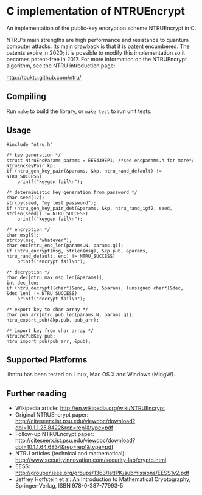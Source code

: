 # C implementation of NTRUEncrypt

An implementation of the public-key encryption scheme NTRUEncrypt in C.

NTRU's main strengths are high performance and resistance to quantum computer
attacks. Its main drawback is that it is patent encumbered. The patents expire
in 2020; it is possible to modify this implementation so it becomes patent-free
in 2017.
For more information on the NTRUEncrypt algorithm, see the NTRU introduction
page:

  http://tbuktu.github.com/ntru/


## Compiling

Run ```make``` to build the library, or ```make test``` to run unit tests.

## Usage

    #include "ntru.h"

    /* key generation */
    struct NtruEncParams params = EES439EP1; /*see encparams.h for more*/
    NtruEncKeyPair kp;
    if (ntru_gen_key_pair(&params, &kp, ntru_rand_default) != NTRU_SUCCESS)
        printf("keygen fail\n");

    /* deterministic key generation from password */
    char seed[17];
    strcpy(seed, "my test password");
    if (ntru_gen_key_pair_det(&params, &kp, ntru_rand_igf2, seed, strlen(seed)) != NTRU_SUCCESS)
        printf("keygen fail\n");

    /* encryption */
    char msg[9];
    strcpy(msg, "whatever");
    char enc[ntru_enc_len(params.N, params.q)];
    if (ntru_encrypt(msg, strlen(msg), &kp.pub, &params, ntru_rand_default, enc) != NTRU_SUCCESS)
        printf("encrypt fail\n");

    /* decryption */
    char dec[ntru_max_msg_len(&params)];
    int dec_len;
    if (ntru_decrypt((char*)&enc, &kp, &params, (unsigned char*)&dec, &dec_len) != NTRU_SUCCESS)
        printf("decrypt fail\n");

    /* export key to char array */
    char pub_arr[ntru_pub_len(params.N, params.q)];
    ntru_export_pub(&kp.pub, pub_arr);

    /* import key from char array */
    NtruEncPubKey pub;
    ntru_import_pub(pub_arr, &pub);


## Supported Platforms
  libntru has been tested on Linux, Mac OS X and Windows (MingW).

## Further reading

  * Wikipedia article: http://en.wikipedia.org/wiki/NTRUEncrypt
  * Original NTRUEncrypt paper: http://citeseerx.ist.psu.edu/viewdoc/download?doi=10.1.1.25.8422&rep=rep1&type=pdf
  * Follow-up NTRUEncrypt paper: http://citeseerx.ist.psu.edu/viewdoc/download?doi=10.1.1.64.6834&rep=rep1&type=pdf
  * NTRU articles (technical and mathematical): http://www.securityinnovation.com/security-lab/crypto.html
  * EESS: http://grouper.ieee.org/groups/1363/lattPK/submissions/EESS1v2.pdf
  * Jeffrey Hoffstein et al: An Introduction to Mathematical Cryptography, Springer-Verlag, ISBN 978-0-387-77993-5
